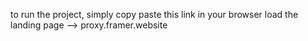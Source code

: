 to run the project, simply copy paste this link in your browser load the landing page --> proxy.framer.website
